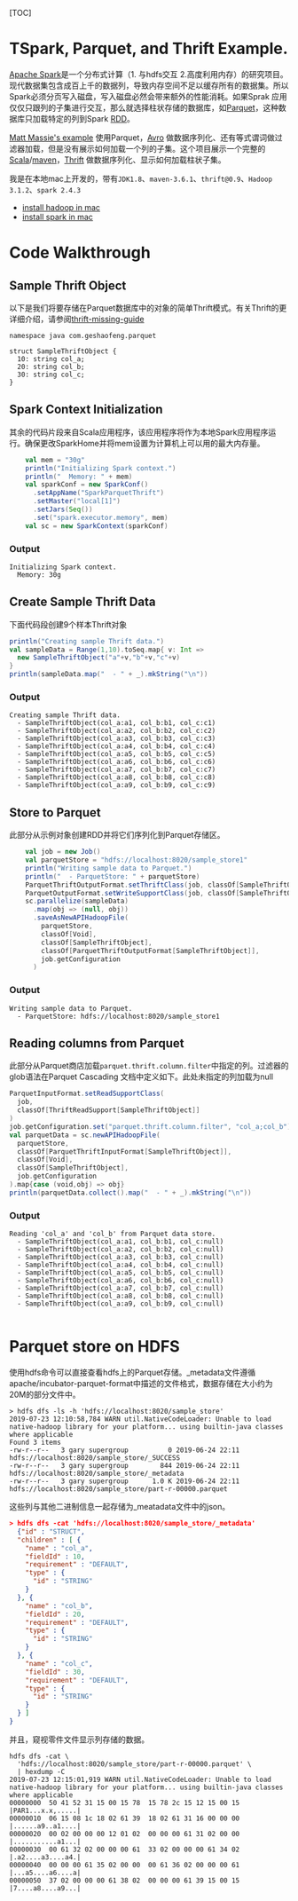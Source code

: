 [TOC]

# TSpark, Parquet, and Thrift Example.

[Apache Spark](http://spark.apache.org/)是一个分布式计算（1. 与hdfs交互 2.高度利用内存）的研究项目。现代数据集包含成百上千的数据列，导致内存空间不足以缓存所有的数据集。所以Spark必须分页写入磁盘，写入磁盘必然会带来额外的性能消耗。如果Sprak 应用仅仅只跟列的子集进行交互，那么就选择柱状存储的数据库，如[Parquet](http://parquet.apache.org/)，这种数据库只加载特定的列到Spark [RDD](http://spark.apache.org/docs/latest/api/scala/index.html#org.apache.spark.rdd.RDD)。

[Matt Massie's example](http://zenfractal.com/2013/08/21/a-powerful-big-data-trio/) 使用Parquet，[Avro](http://avro.apache.org/) 做数据序列化、还有等式谓词做过滤器加载，但是没有展示如何加载一个列的子集。这个项目展示一个完整的[Scala](https://www.scala-lang.org/)/[maven](https://maven.apache.org/)，[Thrift](https://thrift.apache.org/) 做数据序列化、显示如何加载柱状子集。

我是在本地mac上开发的，带有`JDK1.8`、`maven-3.6.1`、`thrift@0.9`、`Hadoop 3.1.2`、`spark 2.4.3`

* [install hadoop in mac](https://isaacchanghau.github.io/post/install_hadoop_mac/)
* [install spark in mac](https://www.freecodecamp.org/news/installing-scala-and-apache-spark-on-mac-os-837ae57d283f/)

# Code Walkthrough

## Sample Thrift Object

以下是我们将要存储在Parquet数据库中的对象的简单Thrift模式。有关Thrift的更详细介绍，请参阅[thrift-missing-guide](http://diwakergupta.github.io/thrift-missing-guide/)

```
namespace java com.geshaofeng.parquet

struct SampleThriftObject {
  10: string col_a;
  20: string col_b;
  30: string col_c;
}
```

## Spark Context Initialization

其余的代码片段来自Scala应用程序，该应用程序将作为本地Spark应用程序运行。确保更改SparkHome并将mem设置为计算机上可以用的最大内存量。

```scala
    val mem = "30g"
    println("Initializing Spark context.")
    println("  Memory: " + mem)
    val sparkConf = new SparkConf()
      .setAppName("SparkParquetThrift")
      .setMaster("local[1]")
      .setJars(Seq())
      .set("spark.executor.memory", mem)
    val sc = new SparkContext(sparkConf)
```

### Output

```shell
Initializing Spark context.
  Memory: 30g
```

## Create Sample Thrift Data

下面代码段创建9个样本Thrift对象

```scala
println("Creating sample Thrift data.")
val sampleData = Range(1,10).toSeq.map{ v: Int =>
  new SampleThriftObject("a"+v,"b"+v,"c"+v)
}
println(sampleData.map("  - " + _).mkString("\n"))
```

### Output

```shell
Creating sample Thrift data.
  - SampleThriftObject(col_a:a1, col_b:b1, col_c:c1)
  - SampleThriftObject(col_a:a2, col_b:b2, col_c:c2)
  - SampleThriftObject(col_a:a3, col_b:b3, col_c:c3)
  - SampleThriftObject(col_a:a4, col_b:b4, col_c:c4)
  - SampleThriftObject(col_a:a5, col_b:b5, col_c:c5)
  - SampleThriftObject(col_a:a6, col_b:b6, col_c:c6)
  - SampleThriftObject(col_a:a7, col_b:b7, col_c:c7)
  - SampleThriftObject(col_a:a8, col_b:b8, col_c:c8)
  - SampleThriftObject(col_a:a9, col_b:b9, col_c:c9)
```

## Store to Parquet

此部分从示例对象创建RDD并将它们序列化到Parquet存储区。

```scala
    val job = new Job()
    val parquetStore = "hdfs://localhost:8020/sample_store1"
    println("Writing sample data to Parquet.")
    println("  - ParquetStore: " + parquetStore)
    ParquetThriftOutputFormat.setThriftClass(job, classOf[SampleThriftObject])
    ParquetOutputFormat.setWriteSupportClass(job, classOf[SampleThriftObject])
    sc.parallelize(sampleData)
      .map(obj => (null, obj))
      .saveAsNewAPIHadoopFile(
        parquetStore,
        classOf[Void],
        classOf[SampleThriftObject],
        classOf[ParquetThriftOutputFormat[SampleThriftObject]],
        job.getConfiguration
      )
```

### Output

```shell
Writing sample data to Parquet.
  - ParquetStore: hdfs://localhost:8020/sample_store1
```

## Reading columns from Parquet

此部分从Parquet商店加载`parquet.thrift.column.filter`中指定的列。过滤器的glob语法在Parquet Cascading 文档中定义如下。此处未指定的列加载为null

```scala
ParquetInputFormat.setReadSupportClass(
  job,
  classOf[ThriftReadSupport[SampleThriftObject]]
)
job.getConfiguration.set("parquet.thrift.column.filter", "col_a;col_b")
val parquetData = sc.newAPIHadoopFile(
  parquetStore,
  classOf[ParquetThriftInputFormat[SampleThriftObject]],
  classOf[Void],
  classOf[SampleThriftObject],
  job.getConfiguration
).map{case (void,obj) => obj}
println(parquetData.collect().map("  - " + _).mkString("\n"))
```

### Output

```shell
Reading 'col_a' and 'col_b' from Parquet data store.
  - SampleThriftObject(col_a:a1, col_b:b1, col_c:null)
  - SampleThriftObject(col_a:a2, col_b:b2, col_c:null)
  - SampleThriftObject(col_a:a3, col_b:b3, col_c:null)
  - SampleThriftObject(col_a:a4, col_b:b4, col_c:null)
  - SampleThriftObject(col_a:a5, col_b:b5, col_c:null)
  - SampleThriftObject(col_a:a6, col_b:b6, col_c:null)
  - SampleThriftObject(col_a:a7, col_b:b7, col_c:null)
  - SampleThriftObject(col_a:a8, col_b:b8, col_c:null)
  - SampleThriftObject(col_a:a9, col_b:b9, col_c:null)
 
```

# Parquet store on HDFS

使用hdfs命令可以直接查看hdfs上的Parquet存储。_metadata文件遵循apache/incubator-parquet-format中描述的文件格式，数据存储在大小约为20M的部分文件中。

```shell
> hdfs dfs -ls -h 'hdfs://localhost:8020/sample_store'
2019-07-23 12:10:58,784 WARN util.NativeCodeLoader: Unable to load native-hadoop library for your platform... using builtin-java classes where applicable
Found 3 items
-rw-r--r--   3 gary supergroup          0 2019-06-24 22:11 hdfs://localhost:8020/sample_store/_SUCCESS
-rw-r--r--   3 gary supergroup        844 2019-06-24 22:11 hdfs://localhost:8020/sample_store/_metadata
-rw-r--r--   3 gary supergroup      1.0 K 2019-06-24 22:11 hdfs://localhost:8020/sample_store/part-r-00000.parquet
```

这些列与其他二进制信息一起存储为_meatadata文件中的json。

```json
> hdfs dfs -cat 'hdfs://localhost:8020/sample_store/_metadata'
  {"id" : "STRUCT",
  "children" : [ {
    "name" : "col_a",
    "fieldId" : 10,
    "requirement" : "DEFAULT",
    "type" : {
      "id" : "STRING"
    }
  }, {
    "name" : "col_b",
    "fieldId" : 20,
    "requirement" : "DEFAULT",
    "type" : {
      "id" : "STRING"
    }
  }, {
    "name" : "col_c",
    "fieldId" : 30,
    "requirement" : "DEFAULT",
    "type" : {
      "id" : "STRING"
    }
  } ]
}
```

并且，窥视零件文件显示列存储的数据。

```shell
hdfs dfs -cat \
  'hdfs://localhost:8020/sample_store/part-r-00000.parquet' \
  | hexdump -C
2019-07-23 12:15:01,919 WARN util.NativeCodeLoader: Unable to load native-hadoop library for your platform... using builtin-java classes where applicable
00000000  50 41 52 31 15 00 15 78  15 78 2c 15 12 15 00 15  |PAR1...x.x,.....|
00000010  06 15 08 1c 18 02 61 39  18 02 61 31 16 00 00 00  |......a9..a1....|
00000020  00 02 00 00 00 12 01 02  00 00 00 61 31 02 00 00  |...........a1...|
00000030  00 61 32 02 00 00 00 61  33 02 00 00 00 61 34 02  |.a2....a3....a4.|
00000040  00 00 00 61 35 02 00 00  00 61 36 02 00 00 00 61  |...a5....a6....a|
00000050  37 02 00 00 00 61 38 02  00 00 00 61 39 15 00 15  |7....a8....a9...|
```

